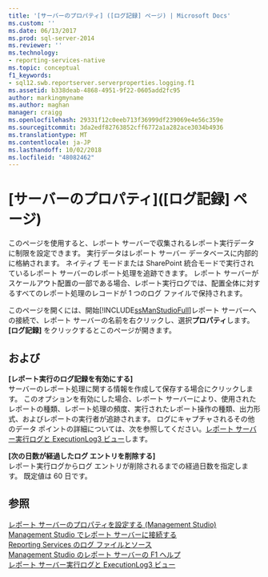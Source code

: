 ```yaml
---
title: '[サーバーのプロパティ] ([ログ記録] ページ) | Microsoft Docs'
ms.custom: ''
ms.date: 06/13/2017
ms.prod: sql-server-2014
ms.reviewer: ''
ms.technology:
- reporting-services-native
ms.topic: conceptual
f1_keywords:
- sql12.swb.reportserver.serverproperties.logging.f1
ms.assetid: b338deab-4868-4951-9f22-0605add2fc95
author: markingmyname
ms.author: maghan
manager: craigg
ms.openlocfilehash: 29331f12c0eeb713f36999df239069e4e56c359e
ms.sourcegitcommit: 3da2edf82763852cff6772a1a282ace3034b4936
ms.translationtype: MT
ms.contentlocale: ja-JP
ms.lasthandoff: 10/02/2018
ms.locfileid: "48082462"
---
```

# <a name="server-properties-logging-page"></a>[サーバーのプロパティ]\([ログ記録] ページ)
  このページを使用すると、レポート サーバーで収集されるレポート実行データに制限を設定できます。 実行データはレポート サーバー データベースに内部的に格納されます。 ネイティブ モードまたは SharePoint 統合モードで実行されているレポート サーバーのレポート処理を追跡できます。 レポート サーバーがスケールアウト配置の一部である場合、レポート実行ログでは、配置全体に対するすべてのレポート処理のレコードが 1 つのログ ファイルで保持されます。  
  
 このページを開くには、開始[!INCLUDE[ssManStudioFull](../../includes/ssmanstudiofull-md.md)]レポート サーバーへの接続で、レポート サーバーの名前を右クリックし、選択**プロパティ**します。 **[ログ記録]** をクリックするとこのページが開きます。  
  
## <a name="options"></a>および  
 **[レポート実行のログ記録を有効にする]**  
 サーバーのレポート処理に関する情報を作成して保存する場合にクリックします。 このオプションを有効にした場合、レポート サーバーにより、使用されたレポートの種類、レポート処理の頻度、実行されたレポート操作の種類、出力形式、およびレポートの実行者が追跡されます。 ログにキャプチャされるその他のデータ ポイントの詳細については、次を参照してください。[レポート サーバー実行ログと ExecutionLog3 ビュー](../report-server/report-server-executionlog-and-the-executionlog3-view.md)します。  
  
 **[次の日数が経過したログ エントリを削除する]**  
 レポート実行ログからログ エントリが削除されるまでの経過日数を指定します。 既定値は 60 日です。  
  
## <a name="see-also"></a>参照  
 [レポート サーバーのプロパティを設定する (Management Studio)](set-report-server-properties-management-studio.md)   
 [Management Studio でレポート サーバーに接続する](connect-to-a-report-server-in-management-studio.md)   
 [Reporting Services のログ ファイルとソース](../report-server/reporting-services-log-files-and-sources.md)   
 [Management Studio のレポート サーバーの F1 ヘルプ](report-server-in-management-studio-f1-help.md)   
 [レポート サーバー実行ログと ExecutionLog3 ビュー](../report-server/report-server-executionlog-and-the-executionlog3-view.md)  
  
  
